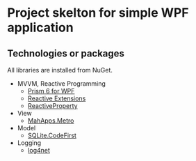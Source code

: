 Project skelton for simple WPF application
===========================================

## Technologies or packages

All libraries are installed from NuGet.

* MVVM, Reactive Programming
    * [Prism 6 for WPF](https://www.nuget.org/packages/Prism.Wpf/6.1.1-pre2)
    * [Reactive Extensions](https://www.nuget.org/profiles/rxteam)
    * [ReactiveProperty](https://www.nuget.org/packages/ReactiveProperty/)
* View
    * [MahApps.Metro](https://www.nuget.org/packages/MahApps.Metro/1.3.0-ALPHA160)
* Model
    * [SQLite.CodeFirst](https://www.nuget.org/packages/SQLite.CodeFirst/)
* Logging
    * [log4net](https://www.nuget.org/packages/log4net/)
